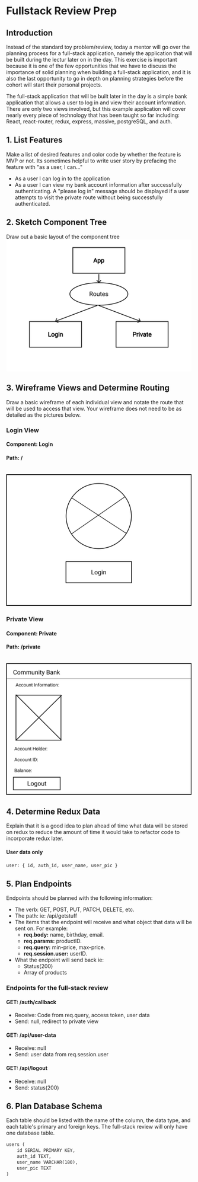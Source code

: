 # Fullstack Review Prep

## Introduction
Instead of the standard toy problem/review, today a mentor will go over the planning process for a full-stack application, namely the application that will be built during the lectur later on in the day. This exercise is important because it is one of the few opportunities that we have to discuss the importance of solid planning when building a full-stack application, and it is also the last opportunity to go in depth on planning strategies before the cohort will start their personal projects.

The full-stack application that will be built later in the day is a  simple bank application that allows a user to log in and view their account information. There are only two views involved, but this example application will cover nearly every piece of technology that has been taught so far including: React, react-router, redux, express, massive, postgreSQL, and auth.

## 1. List Features
Make a list of desired features and color code by whether the feature is MVP or not. Its sometimes helpful to write user story by prefacing the feature with "as a user, I can..."
- As a user I can log in to the application
- As a user I can view my bank account information after successfully authenticating. A "please log in" message should be displayed if a user attempts to visit the private route without being successfully authenticated.

## 2. Sketch Component Tree
Draw out a basic layout of the component tree
<img src='./images/ComponentTree.jpg' width='500px'/>


## 3. Wireframe Views and Determine Routing
Draw a basic wireframe of each individual view and notate the route that will be used to access that view. Your wireframe does not need to be as detailed as the pictures below.

### Login View
#### Component: Login
#### Path: /
<br />
<img src='./images/Login.jpg' width='500px'/>

### Private View
#### Component: Private
#### Path: /private
<br />
<img src='./images/Private.jpg' width='500px' />

## 4. Determine Redux Data
Explain that it is a good idea to plan ahead of time what data will be stored on redux to reduce the amount of time it would take to refactor code to incorporate redux later.
#### User data only
`user: { id, auth_id, user_name, user_pic }`

## 5. Plan Endpoints
Endpoints should be planned with the following information:
- The verb: GET, POST, PUT, PATCH, DELETE, etc.
- The path: ie: /api/getstuff
- The items that the endpoint will receive and what object that data will be sent on. For example:
  * __req.body:__ name, birthday, email.
  * __req.params:__ productID.
  * __req.query:__ min-price, max-price.
  * __req.session.user:__ userID.
- What the endpoint will send back ie:
  * Status(200)
  * Array of products

### Endpoints for the full-stack review
#### GET: /auth/callback
- Receive: Code from req.query, access token, user data
- Send: null, redirect to private view

#### GET: /api/user-data
- Receive: null
- Send: user data from req.session.user

#### GET: /api/logout
- Receive: null
- Send: status(200)

## 6. Plan Database Schema
Each table should be listed with the name of the column, the data type, and each table's primary and foreign keys. The full-stack review will only have one database table.
```
users (
    id SERIAL PRIMARY KEY,
    auth_id TEXT,
    user_name VARCHAR(180),
    user_pic TEXT
)
```



